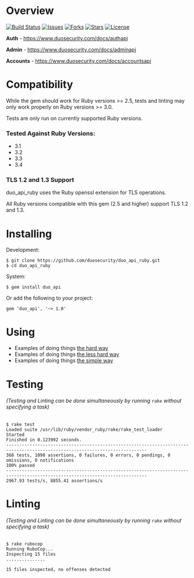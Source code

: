 # Overview

[![Build Status](https://travis-ci.org/duosecurity/duo_api_ruby.svg?branch=master)](https://travis-ci.org/duosecurity/duo_api_ruby)
[![Issues](https://img.shields.io/github/issues/duosecurity/duo_api_ruby)](https://github.com/duosecurity/duo_api_ruby/issues)
[![Forks](https://img.shields.io/github/forks/duosecurity/duo_api_ruby)](https://github.com/duosecurity/duo_api_ruby/network/members)
[![Stars](https://img.shields.io/github/stars/duosecurity/duo_api_ruby)](https://github.com/duosecurity/duo_api_ruby/stargazers)
[![License](https://img.shields.io/badge/License-View%20License-orange)](https://github.com/duosecurity/duo_api_ruby/blob/master/LICENSE)

**Auth** - https://www.duosecurity.com/docs/authapi

**Admin** - https://www.duosecurity.com/docs/adminapi

**Accounts** - https://www.duosecurity.com/docs/accountsapi

# Compatibility
While the gem should work for Ruby versions >= 2.5, tests and linting may only work properly on Ruby versions >= 3.0.

Tests are only run on currently supported Ruby versions.

### Tested Against Ruby Versions:
* 3.1
* 3.2
* 3.3
* 3.4

### TLS 1.2 and 1.3 Support

duo_api_ruby uses the Ruby openssl extension for TLS operations.

All Ruby versions compatible with this gem (2.5 and higher) support TLS 1.2 and 1.3.

# Installing

Development:

```
$ git clone https://github.com/duosecurity/duo_api_ruby.git
$ cd duo_api_ruby
```

System:

```
$ gem install duo_api
```

Or add the following to your project:

```
gem 'duo_api', '~> 1.0'
```

# Using
 - Examples of doing things [the hard way](/examples/the_hard_way.md)
 - Examples of doing things [the less hard way](/examples/the_less_hard_way.md)
 - Examples of doing things [the simple way](/examples/the_simple_way.md)

# Testing
###### (Testing and Linting can be done simultaneously by running `rake` without specifying a task)
```
$ rake test
Loaded suite /usr/lib/ruby/vendor_ruby/rake/rake_test_loader
Started
Finished in 0.123992 seconds.
----------------------------------------------------------------------------------------------------------------------------
368 tests, 1098 assertions, 0 failures, 0 errors, 0 pendings, 0 omissions, 0 notifications
100% passed
----------------------------------------------------------------------------------------------------------------------------
2967.93 tests/s, 8855.41 assertions/s
```

# Linting
###### (Testing and Linting can be done simultaneously by running `rake` without specifying a task)
```
$ rake rubocop
Running RuboCop...
Inspecting 15 files
...............

15 files inspected, no offenses detected
```
